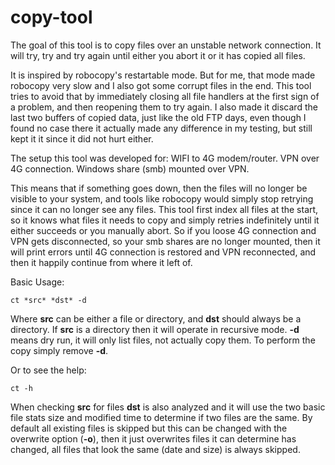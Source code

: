 # copy-tool
The goal of this tool is to copy files over an unstable network connection.
It will try, try and try again until either you abort it or it has copied all files.

It is inspired by robocopy's restartable mode. But for me, that mode made robocopy very slow and I also got some corrupt files in the end.
This tool tries to avoid that by immediately closing all file handlers at the first sign of a problem, and then reopening them to try again. I also made it discard the last two buffers of copied data, just like the old FTP days, even though I found no case there it actually made any difference in my testing, but still kept it it since it did not hurt either.

The setup this tool was developed for:
WIFI to 4G modem/router.
VPN over 4G connection.
Windows share (smb) mounted over VPN.

This means that if something goes down, then the files will no longer be visible to your system, and tools like robocopy would simply stop retrying since it can no longer see any files.
This tool first index all files at the start, so it knows what files it needs to copy and simply retries indefinitely until it either succeeds or you manually abort. So if you loose 4G connection and VPN gets disconnected, so your smb shares are no longer mounted, then it will print errors until 4G connection is restored and VPN reconnected, and then it happily continue from where it left of.

Basic Usage:
```
ct *src* *dst* -d
```
Where **src** can be either a file or directory, and **dst** should always be a directory.
If **src** is a directory then it will operate in recursive mode.
**-d** means dry run, it will only list files, not actually copy them. To perform the copy simply remove **-d**.

Or to see the help:
```
ct -h
```

When checking **src** for files **dst** is also analyzed and it will use the two basic file stats size and modified time to determine if two files are the same. By default all existing files is skipped but this can be changed with the overwrite option (**-o**), then it just overwrites files it can determine has changed, all files that look the same (date and size) is always skipped.
